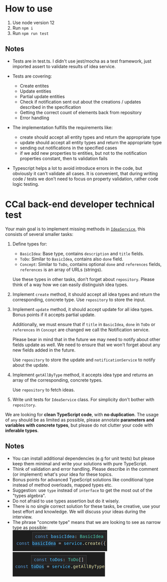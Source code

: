 # How to use
1. Use node version 12
2. Run ```npm i```
3. Run ```npm run test```

## Notes
- Tests are in test.ts. I didn't use jest/mocha as a test framework, just imported assert to validate results of idea service.
- Tests are covering:
    - Create entites
    - Update entities
    - Partial update entities
    - Check if notification sent out about the creations / updates described in the specification
    - Getting the correct count of elements back from repository
    - Error handling

- The implementation fulfills the requirements like:
    - create should accept all entity types and return the appropriate type
    - update should accept all entity types and return the appropriate type
    - sending out notifications in the specified cases
    - if we add new properties to entities, but not to the notification properties constant, then ts validation fails

- Typescript helps a lot to avoid introduce errors in the code, but obviously it can't validate all cases.
It is convenient, that during writing code / tests we don't need to focus on property validation, rather code logic testing.


# CCal back-end developer technical test
Your main goal is to implement missing methods in [`IdeaService`](idea-service.ts), this consists of several smaller tasks:
1.  Define types for:
      - `BasicIdea`: Base type, contains `description` and `title` fields.
      - `ToDo`: Similar to `BasicIdea`, contains also `done` field.
      - `Concept`: Similar to `ToDo`, contains optional `done` and `references` fields, `references` is an array of URLs (strings).

    Use these types in other tasks, don't forget about `repository`. Please think of a way how we can easily distinguish idea types.

2.  Implement `create` method, it should accept all idea types and return the corresponding, concrete type. Use `repository` to store the input.
3.  Implement `update` method, it should accept update for all idea types. Bonus points if it accepts partial update.

    Additionally, we must ensure that if `title` in `BasicIdea`, `done` in `ToDo` or `references` in `Concept` are changed we call the Notification service.

    Please bear in mind that in the future we may need to notify about other fields update as well.
    We need to ensure that we won't forget about any new fields added in the future.

    Use `repository` to store the update and `notificationService` to notify about the update.
4.  Implement `getAllByType` method, it accepts idea type and returns an array of the corresponding, concrete types.

    Use `repository` to fetch ideas.
5.  Write unit tests for `IdeaService` class. For simplicity don't bother with `repository`.


We are looking for **clean TypeScript code**, with **no duplication**.
The usage of `any` should be as limited as possible, please annotate **parameters and variables with concrete types**, but please do not clutter your code with **inferable types**.

## Notes
- You can install additional dependencies (e.g for unit tests) but please keep them minimal and write your solutions with pure TypeScript.
- Think of validation and error handling. Please describe in the comment (or implement) what's your idea for these topics.
- Bonus points for advanced TypeScript solutions like conditional type instead of method overloads, mapped types etc.
- Suggestion: use `type` instead of `interface` to get the most out of the "types algebra".
- Do not afraid to use types assertion but do it wisely.
- There is no single correct solution for these tasks, be creative, use your best effort and knowledge. We will discuss your ideas during the interview.
- The phrase "concrete type" means that we are looking to see as narrow type as possible:  
    ![create basic idea type](./assets/idea_type.png)  
    ![get ToDos type](./assets/todos_type.png)
